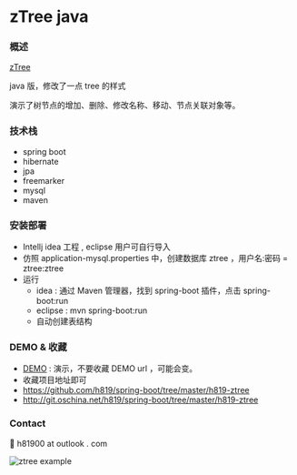 # zTree java

### 概述

[zTree](http://www.ztree.me/)  

java 版，修改了一点 tree 的样式

演示了树节点的增加、删除、修改名称、移动、节点关联对象等。


### 技术栈
- spring boot
- hibernate
- jpa
- freemarker
- mysql
- maven


### 安装部署
- Intellj idea 工程 , eclipse 用户可自行导入
- 仿照 application-mysql.properties 中，创建数据库 ztree ，用户名:密码 = ztree:ztree
- 运行
  - idea : 通过 Maven 管理器，找到 spring-boot 插件，点击 spring-boot:run
  - eclipse : mvn spring-boot:run
  - 自动创建表结构
  
  
### DEMO & 收藏

- [DEMO](http://www.canhelp.cn/boot/example/tree/manage/ztree.html) : 演示，不要收藏 DEMO url ，可能会变。
- 收藏项目地址即可
 - https://github.com/h819/spring-boot/tree/master/h819-ztree
 - http://git.oschina.net/h819/spring-boot/tree/master/h819-ztree 

### Contact
:e-mail: h81900 at outlook . com

![ztree example](http://git.oschina.net/uploads/images/2016/0418/135928_b72d4ebe_58341.jpeg "ztree example")